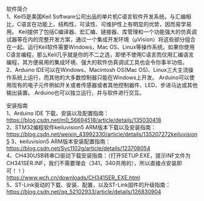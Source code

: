 软件简介  
1、Keil5是美国Keil Software公司出品的单片机C语言软件开发系统。与汇编相比，C语言在功能上、结构性、可读性、可维护性上有明显的优势，因而易学易用。
Keil提供了包括C编译器、宏汇编、链接器、库管理和一个功能强大的仿真调试器等在内的完整开发方案，通过一个集成开发环境（μVision）将这些部分组合在一起。运行Keil软件需要Windows，Mac OS、Linux等操作系统。如果你使用C语言编程，那么Keil几乎就是你的不二之选，即使不使用C语言而仅用汇编语言编程，其方便易用的集成环境、强大的软件仿真调试工具也会令你事半功倍。  
2、Arduino IDE可以在Windows、Macintosh OS(Mac OS)、Linux三大主流操作系统上运行，而其他的大多数控制器只能在Windows上开发。 Arduino可以使用现有的电子元件例如开关或者传感器或者其他控制器件、LED、步进马达或其他输出装置。 Arduino也可以独立运行，并与软件进行交互。  

  
安装指南  
1、Arduino IDE  下载、安装以及配置指南：  
https://blog.csdn.net/m0_56694518/article/details/135030418  
2、STM32编程软件keiluvision5  ARM版本下载以及安装指南：  
https://blog.csdn.net/weixin_43992330/article/details/135207272keiluvision5
3、keiluvision5  ARM版本安装配置指南：  
https://blog.csdn.net/Syc1102g/article/details/123708054  
4、CH430USB转串口驱动下载安装指南：（打开SETUP.EXE，提示INF文件为CH341SER.INF，我们不需要理会（341，340共用的），所以直接点安装即可！！）  
https://www.wch.cn/downloads/CH341SER_EXE.html  
5、ST-Link驱动的下载、安装、配置，以及ST-Link固件的升级指南：  
https://blog.csdn.net/qq_52102933/article/details/126830904  


   
